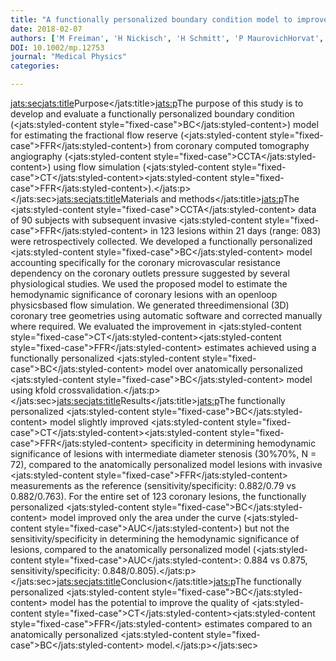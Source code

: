 ```yaml
---
title: "A functionally personalized boundary condition model to improve estimates of fractional flow reserve with ct (ctffr)"
date: 2018-02-07
authors: ['M Freiman', 'H Nickisch', 'H Schmitt', 'P MaurovichHorvat', 'PM Donnelly', 'M Vembar', 'L Goshen']
DOI: 10.1002/mp.12753
journal: "Medical Physics"
categories: 

---
```

<jats:sec><jats:title>Purpose</jats:title><jats:p>The purpose of this study is to develop and evaluate a functionally personalized boundary condition (<jats:styled-content style="fixed-case">BC</jats:styled-content>) model for estimating the fractional flow reserve (<jats:styled-content style="fixed-case">FFR</jats:styled-content>) from coronary computed tomography angiography (<jats:styled-content style="fixed-case">CCTA</jats:styled-content>) using flow simulation (<jats:styled-content style="fixed-case">CT</jats:styled-content><jats:styled-content style="fixed-case">FFR</jats:styled-content>).</jats:p></jats:sec><jats:sec><jats:title>Materials and methods</jats:title><jats:p>The <jats:styled-content style="fixed-case">CCTA</jats:styled-content> data of 90 subjects with subsequent invasive <jats:styled-content style="fixed-case">FFR</jats:styled-content> in 123 lesions within 21 days (range: 083) were retrospectively collected. We developed a functionally personalized <jats:styled-content style="fixed-case">BC</jats:styled-content> model accounting specifically for the coronary microvascular resistance dependency on the coronary outlets pressure suggested by several physiological studies. We used the proposed model to estimate the hemodynamic significance of coronary lesions with an openloop physicsbased flow simulation. We generated threedimensional (3D) coronary tree geometries using automatic software and corrected manually where required. We evaluated the improvement in <jats:styled-content style="fixed-case">CT</jats:styled-content><jats:styled-content style="fixed-case">FFR</jats:styled-content> estimates achieved using a functionally personalized <jats:styled-content style="fixed-case">BC</jats:styled-content> model over anatomically personalized <jats:styled-content style="fixed-case">BC</jats:styled-content> model using kfold crossvalidation.</jats:p></jats:sec><jats:sec><jats:title>Results</jats:title><jats:p>The functionally personalized <jats:styled-content style="fixed-case">BC</jats:styled-content> model slightly improved <jats:styled-content style="fixed-case">CT</jats:styled-content><jats:styled-content style="fixed-case">FFR</jats:styled-content> specificity in determining hemodynamic significance of lesions with intermediate diameter stenosis (30%70%, N = 72), compared to the anatomically personalized model lesions with invasive <jats:styled-content style="fixed-case">FFR</jats:styled-content> measurements as the reference (sensitivity/specificity: 0.882/0.79 vs 0.882/0.763). For the entire set of 123 coronary lesions, the functionally personalized <jats:styled-content style="fixed-case">BC</jats:styled-content> model improved only the area under the curve (<jats:styled-content style="fixed-case">AUC</jats:styled-content>) but not the sensitivity/specificity in determining the hemodynamic significance of lesions, compared to the anatomically personalized model (<jats:styled-content style="fixed-case">AUC</jats:styled-content>: 0.884 vs 0.875, sensitivity/specificity: 0.848/0.805).</jats:p></jats:sec><jats:sec><jats:title>Conclusion</jats:title><jats:p>The functionally personalized <jats:styled-content style="fixed-case">BC</jats:styled-content> model has the potential to improve the quality of <jats:styled-content style="fixed-case">CT</jats:styled-content><jats:styled-content style="fixed-case">FFR</jats:styled-content> estimates compared to an anatomically personalized <jats:styled-content style="fixed-case">BC</jats:styled-content> model.</jats:p></jats:sec>
            